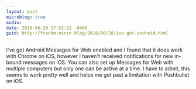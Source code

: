 ```yaml
---
layout: post
microblog: true
audio: 
date: 2018-06-20 17:53:22 -0400
guid: http://frankm.micro.blog/2018/06/20/ive-got-android.html
---
```

I've got Android Messages for Web enabled and I found that it does work with Chrome on iOS, however I haven't received notifications for new in-bound messages on iOS. You can also set up Messages for Web with multiple computers but only one can be active at a time. I have to admit, this seems to work pretty well and helps me get past a limitation with Pushbullet on iOS. 
